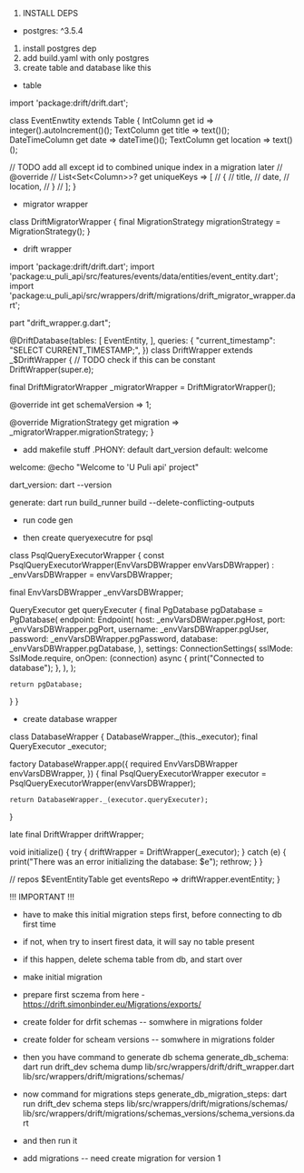 1. INSTALL DEPS
+   postgres: ^3.5.4   
1. install postgres dep
2. add build.yaml with only postgres 
3. create table and database like this 
- table 

import 'package:drift/drift.dart';

class EventEnwtity extends Table {
  IntColumn get id => integer().autoIncrement()();
  TextColumn get title => text()();
  DateTimeColumn get date => dateTime()();
  TextColumn get location => text()();

  // TODO add all except id to combined unique index in a migration later
  // @override
  // List<Set<Column<Object>>>? get uniqueKeys => [
  //       {
  //         title,
  //         date,
  //         location,
  //       }
  //     ];
}

- migrator wrapper

class DriftMigratorWrapper {
  final MigrationStrategy migrationStrategy = MigrationStrategy();
}

- drift wrapper 

import 'package:drift/drift.dart';
import 'package:u_puli_api/src/features/events/data/entities/event_entity.dart';
import 'package:u_puli_api/src/wrappers/drift/migrations/drift_migrator_wrapper.dart';

part "drift_wrapper.g.dart";

@DriftDatabase(tables: [
  EventEntity,
], queries: {
  "current_timestamp": "SELECT CURRENT_TIMESTAMP;",
})
class DriftWrapper extends _$DriftWrapper {
  // TODO check if this can be constant
  DriftWrapper(super.e);

  final DriftMigratorWrapper _migratorWrapper = DriftMigratorWrapper();

  @override
  int get schemaVersion => 1;

  @override
  MigrationStrategy get migration => _migratorWrapper.migrationStrategy;
}

- add makefile stuff
.PHONY: default dart_version
default: welcome

welcome:
	@echo "Welcome to 'U Puli api' project"

dart_version: 
	dart --version

generate:
	dart run build_runner build --delete-conflicting-outputs

- run code gen

- then create queryexecutre for psql


class PsqlQueryExecutorWrapper {
  const PsqlQueryExecutorWrapper(EnvVarsDBWrapper envVarsDBWrapper)
      : _envVarsDBWrapper = envVarsDBWrapper;

  final EnvVarsDBWrapper _envVarsDBWrapper;

  QueryExecutor get queryExecuter {
    final PgDatabase pgDatabase = PgDatabase(
      endpoint: Endpoint(
        host: _envVarsDBWrapper.pgHost,
        port: _envVarsDBWrapper.pgPort,
        username: _envVarsDBWrapper.pgUser,
        password: _envVarsDBWrapper.pgPassword,
        database: _envVarsDBWrapper.pgDatabase,
      ),
      settings: ConnectionSettings(
        sslMode: SslMode.require,
        onOpen: (connection) async {
          print("Connected to database");
        },
      ),
    );

    return pgDatabase;
  }
}


- create database wrapper

class DatabaseWrapper {
  DatabaseWrapper._(this._executor);
  final QueryExecutor _executor;

  factory DatabaseWrapper.app({
    required EnvVarsDBWrapper envVarsDBWrapper,
  }) {
    final PsqlQueryExecutorWrapper executor =
        PsqlQueryExecutorWrapper(envVarsDBWrapper);

    return DatabaseWrapper._(executor.queryExecuter);
  }

  late final DriftWrapper driftWrapper;

  void initialize() {
    try {
      driftWrapper = DriftWrapper(_executor);
    } catch (e) {
      print("There was an error initializing the database: $e");
      rethrow;
    }
  }

  // repos
  $EventEntityTable get eventsRepo => driftWrapper.eventEntity;
}

!!! IMPORTANT !!!
- have to make this initial migration steps first, before connecting to db first time
- if not, when try to insert firest data, it will say no table present
- if this happen, delete schema table from db, and start over


- make initial migration
- prepare first sczema from here - https://drift.simonbinder.eu/Migrations/exports/
- create folder for drfit schemas 
-- somwhere in migrations folder
- create folder for scheam versions
-- somwhere in migrations folder

- then you have command to generate db schema
generate_db_schema:
	dart run drift_dev schema dump lib/src/wrappers/drift/drift_wrapper.dart lib/src/wrappers/drift/migrations/schemas/



- now command for migrations steps
generate_db_migration_steps: 
	dart run drift_dev schema steps lib/src/wrappers/drift/migrations/schemas/ lib/src/wrappers/drift/migrations/schemas_versions/schema_versions.dart

- and then run it



- add migrations
-- need create migration for version 1